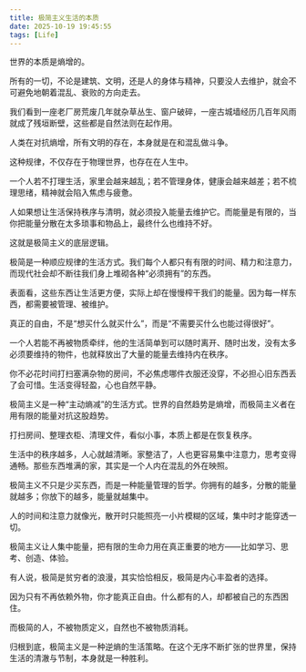 ```yaml
---
title: 极简主义生活的本质
date: 2025-10-19 19:45:55
tags: [Life]
---
```


世界的本质是熵增的。

所有的一切，不论是建筑、文明，还是人的身体与精神，只要没人去维护，就会不可避免地朝着混乱、衰败的方向走去。

我们看到一座老厂房荒废几年就杂草丛生、窗户破碎，一座古城墙经历几百年风雨就成了残垣断壁，这些都是自然法则在起作用。

人类在对抗熵增，所有文明的存在，本身就是在和混乱做斗争。

这种规律，不仅存在于物理世界，也存在在人生中。

一个人若不打理生活，家里会越来越乱；若不管理身体，健康会越来越差；若不梳理思绪，精神就会陷入焦虑与疲惫。

人如果想让生活保持秩序与清明，就必须投入能量去维护它。而能量是有限的，当你把能量分散在太多琐事和物品上，最终什么也维持不好。

这就是极简主义的底层逻辑。

极简是一种顺应规律的生活方式。我们每个人都只有有限的时间、精力和注意力，而现代社会却不断往我们身上堆砌各种“必须拥有”的东西。

表面看，这些东西让生活更方便，实际上却在慢慢榨干我们的能量。因为每一样东西，都需要被管理、被维护。

真正的自由，不是“想买什么就买什么”，而是“不需要买什么也能过得很好”。

一个人若能不再被物质牵绊，他的生活简单到可以随时离开、随时出发，没有太多必须要维持的物件，也就释放出了大量的能量去维持内在秩序。

你不必花时间打扫塞满杂物的房间，不必焦虑哪件衣服还没穿，不必担心旧东西丢了会可惜。生活变得轻盈，心也自然平静。

极简主义是一种“主动熵减”的生活方式。世界的自然趋势是熵增，而极简主义者在用有限的能量对抗这股趋势。

打扫房间、整理衣柜、清理文件，看似小事，本质上都是在恢复秩序。

生活中的秩序越多，人心就越清晰。家整洁了，人也更容易集中注意力，思考变得通畅。那些东西堆满的家，其实是一个人内在混乱的外在映照。

极简主义不只是少买东西，而是一种能量管理的哲学。你拥有的越多，分散的能量就越多；你放下的越多，能量就越集中。

人的时间和注意力就像光，散开时只能照亮一小片模糊的区域，集中时才能穿透一切。

极简主义让人集中能量，把有限的生命力用在真正重要的地方——比如学习、思考、创造、体验。

有人说，极简是贫穷者的浪漫，其实恰恰相反，极简是内心丰盈者的选择。

因为只有不再依赖外物，你才能真正自由。什么都有的人，却都被自己的东西困住。

而极简的人，不被物质定义，自然也不被物质消耗。

归根到底，极简主义是一种逆熵的生活策略。在这个无序不断扩张的世界里，保持生活的清澈与节制，本身就是一种胜利。

